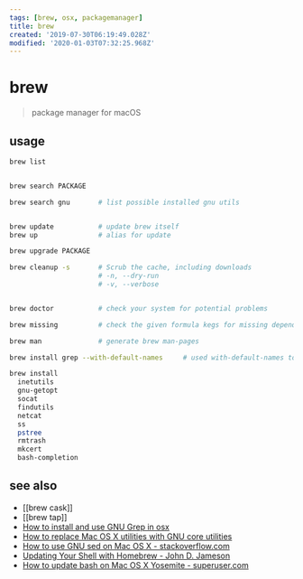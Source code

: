 ```yaml
---
tags: [brew, osx, packagemanager]
title: brew
created: '2019-07-30T06:19:49.028Z'
modified: '2020-01-03T07:32:25.968Z'
---
```


# brew

> package manager for macOS

## usage
```sh
brew list


brew search PACKAGE

brew search gnu       # list possible installed gnu utils


brew update           # update brew itself
brew up               # alias for update

brew upgrade PACKAGE

brew cleanup -s       # Scrub the cache, including downloads 
                      # -n, --dry-run  
                      # -v, --verbose


brew doctor           # check your system for potential problems

brew missing          # check the given formula kegs for missing dependencies

brew man              # generate brew man-pages

brew install grep --with-default-names     # used with-default-names to avoid prefixing with "g"

brew install 
  inetutils
  gnu-getopt
  socat
  findutils
  netcat
  ss
  pstree
  rmtrash
  mkcert
  bash-completion
```

## see also
- [[brew cask]]
- [[brew tap]]
- [How to install and use GNU Grep in osx](https://apple.stackexchange.com/questions/193288/how-to-install-and-use-gnu-grep-in-osx)
- [How to replace Mac OS X utilities with GNU core utilities](https://apple.stackexchange.com/questions/69223/how-to-replace-mac-os-x-utilities-with-gnu-core-utilities)
- [How to use GNU sed on Mac OS X - stackoverflow.com](https://stackoverflow.com/questions/30003570/how-to-use-gnu-sed-on-mac-os-x)
- [Updating Your Shell with Homebrew - John D. Jameson](https://johndjameson.com/blog/updating-your-shell-with-homebrew/)
- [How to update bash on Mac OS X Yosemite - superuser.com](https://superuser.com/questions/857250/how-to-update-bash-on-mac-os-x-yosemite)

